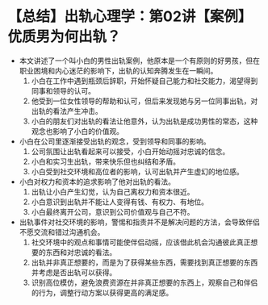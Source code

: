# 【总结】出轨心理学：第02讲【案例】优质男为何出轨？

-   本文讲述了一个叫小白的男性出轨案例，他原本是一个有原则的好男孩，但在职业困境和内心迷茫的影响下，出轨的认知奔腾发生在一瞬间。
    1.  小白在工作中遇到瓶颈后辞职，开始怀疑自己能力和社交能力，渴望得到同事和领导的认可。
    2.  他受到一位女性领导的帮助和认可，但后来发现她与另一位同事出轨，对出轨的看法产生冲击。
    3.  小白的朋友们对出轨的看法让他意外，认为出轨是成功男性的常态，这种观念也影响了小白的价值观。
-   小白在公司里逐渐接受出轨的观念，受到领导和同事的影响。
    1.  公司氛围让出轨看起来可以接受，小白开始动摇对忠诚的信念。
    2.  小白和实习生出轨，带来快乐但也纠结和矛盾。
    3.  小白受到社交环境和高位者的影响，认可出轨并产生虚幻的地位感。
-   小白对权力和资本的追求影响了他对出轨的看法。
    1.  出轨让小白产生幻觉，认为自己离权力和资本很近。
    2.  小白意识到出轨并不能让人变得有钱、有权力、有地位。
    3.  小白最终离开公司，意识到公司价值观与自己不符。
-   出轨事件对社交环境的影响，警惕和指责并不是解决问题的方法，会导致伴侣不愿交流和错过沟通机会。
    1.  社交环境中的观点和事情可能使伴侣动摇，应该借此机会沟通彼此真正想要的东西和对忠诚的看法。
    2.  出轨并非真正想要的，而是为了获得某些东西，需要找到真正想要的东西并考虑是否出轨可以获得。
    3.  识别高位模仿，避免浪费资源在并非真正想要的东西上，观察自己和伴侣的行为，调整行动方案以获得更高的满足感。